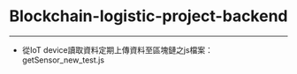 # Blockchain-logistic-project-backend

-----
  * 從IoT device讀取資料定期上傳資料至區塊鏈之js檔案：getSensor_new_test.js
